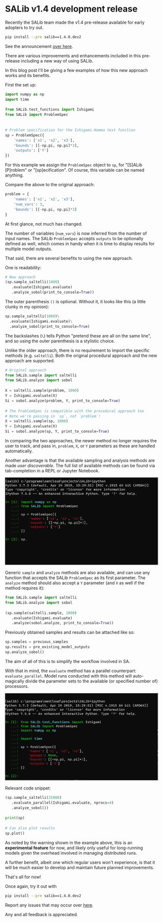 # SALib v1.4 development release

Recently the SALib team made the v1.4 pre-release available for early adopters to try out.

```bash
pip install --pre salib==1.4.0.dev2
```

See the announcement [over here](https://github.com/SALib/SALib/wiki/Announcements).

There are various improvements and enhancements included in this pre-release including a new way of using SALib.

In this blog post I'll be giving a few examples of how this new approach works and its benefits.


First the set up:

```python
import numpy as np
import time

from SALib.test_functions import Ishigami
from SALib import ProblemSpec


# Problem specification for the Ishigami-Homma test function
sp = ProblemSpec({
    'names': ['x1', 'x2', 'x3'],
    'bounds': [[-np.pi, np.pi]*3],
    'outputs': ['Y']
})
```

For this example we assign the `ProblemSpec` object to `sp`, for "[S]ALib [P]roblem" or "[sp]ecification". Of course, this variable can be named anything.

Compare the above to the original approach:

```python
problem = {
    'names': ['x1', 'x2', 'x3'],
    'num_vars': 3,
    'bounds': [[-np.pi, np.pi]*3]
}
```

At first glance, not much has changed. 

The number of variables (`num_vars`) is now inferred from the number of input 
names. The SALib `ProblemSpec` accepts `outputs` to be optionally defined as well, which comes 
in handy when it is time to display results for multiple model outputs.

That said, there are several benefits to using the new approach.

One is readability:

```python
# New approach
(sp.sample_saltelli(1000)
   .evaluate(Ishigami.evaluate)
   .analyze_sobol(print_to_console=True))
```

The outer parenthesis `()` is optional. Without it, it looks like this (a little clunky in my opinion):

```python
sp.sample_saltelli(1000)\
  .evaluate(Ishigami.evaluate)\
  .analyze_sobol(print_to_console=True)
```

The backslashes (`\`) tells Python "pretend these are all on the same line", and so using the outer parenthesis is a stylistic choice.

Unlike the older approach, there is no requirement to import the specific methods (e.g. `saltelli`). Both the original procedural approach and the new approach are supported.


```python
# Original approach 
from SALib.sample import saltelli
from SALib.analyze import sobol

X = saltelli.sample(problem, 1000)
Y = Ishigami.evaluate(X)
Si = sobol.analyze(problem, Y, print_to_console=True)

# The ProblemSpec is compatible with the procedural approach too
# Note we're passing in `sp`, not `problem`!
X = saltelli.sample(sp, 1000)
Y = Ishigami.evaluate(X)
Si = sobol.analyze(sp, Y, print_to_console=True)
```

In comparing the two approaches, the newer method no longer requires the user to track, and pass in, `problem`, `X`, or `Y` parameters as these are handled automatically.

Another advantage is that the available sampling and analysis methods are made *user discoverable*. The full list of available methods can be found via tab-completion in a REPL or Jupyter Notebook.

![](/assets/images/salib_sp_discoverability.gif "gif showcasing discoverability of available sampling and analysis methods")

Generic `sample` and `analyze` methods are also available, and can use any function that accepts the SALib `ProblemSpec` as its first parameter. The `analyze` method should also accept a `Y` parameter (and `X` as well if the method requires it):

```python
from SALib.sample import saltelli
from SALib.analyze import sobol

(sp.sample(saltelli.sample, 1000)
   .evaluate(Ishigami.evaluate)
   .analyze(sobol.analyze, print_to_console=True))
```

Previously obtained samples and results can be attached like so:

```python
sp.samples = previous_samples
sp.results = pre_existing_model_outputs
sp.analyze_sobol()
```

The aim of all of this is to simplify the workflow involved in SA.

With that in mind, the `evaluate` method has a parallel counterpart: `evaluate_parallel`.
Model runs conducted with this method will auto-magically divide the parameter sets to the available (or specified number of) processors.

![gif showcasing parallel evaluation of target model](/assets/images/salib_sp_parallel_evaluation.gif "gif showcasing parallel evaluation of target model")

Relevant code snippet:

```python
(sp.sample_saltelli(25000)
   .evaluate_parallel(Ishigami.evaluate, nprocs=4)
   .analyze_sobol())

print(sp)

# Can also plot results
sp.plot()
```

As noted by the warning shown in the example above, this is an 
**experimental feature** for now, and likely only useful for long-running 
models given the overhead involved in managing distributed runs.

A further benefit, albeit one which regular users won't experience, is that it will be
much easier to develop and maintain future planned improvements.

That's all for now!

Once again, try it out with

```bash
pip install --pre salib==1.4.0.dev2
```

Report any issues that may occur over [here](https://github.com/SALib/SALib/issues/new).

Any and all feedback is appreciated.
